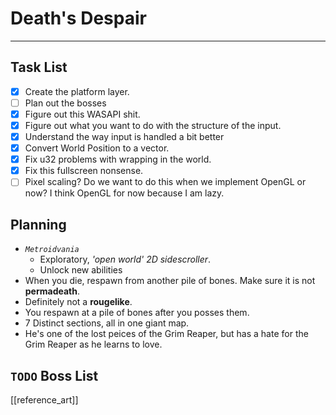 # Death's Despair
---
## Task List
- [x] Create the platform layer.
- [ ] Plan out the bosses
- [x] Figure out this WASAPI shit.
- [x] Figure out what you want to do with the structure of the input.
- [x] Understand the way input is handled a bit better
- [x] Convert World Position to a vector.
- [x] Fix u32 problems with wrapping in the world.
- [x] Fix this fullscreen nonsense.
- [ ] Pixel scaling? Do we want to do this when we implement OpenGL or now? I think OpenGL for now because I am lazy.
##  Planning
- _`Metroidvania`_
	- Exploratory, _'open world' 2D sidescroller_.
	- Unlock new abilities
- When you die, respawn from another pile of bones. Make sure it is not **permadeath**.
- Definitely not a **rougelike**.
- You respawn at a pile of bones after  you posses them.
- 7 Distinct sections, all in one giant map.
- He's one of the lost peices of the Grim Reaper, but has a hate for the Grim Reaper as he learns to love.
## `TODO` Boss List 
[[reference_art]]
